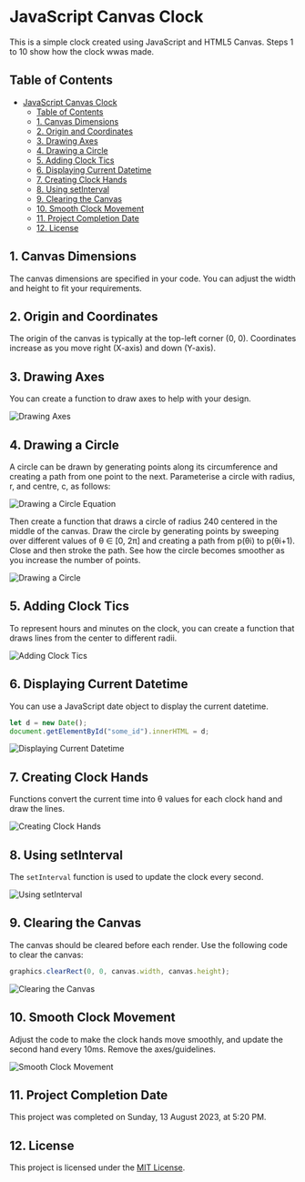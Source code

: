 # JavaScript Canvas Clock

This is a simple clock created using JavaScript and HTML5 Canvas. Steps 1 to 10 show how the clock wwas made.

## Table of Contents
- [JavaScript Canvas Clock](#javascript-canvas-clock)
  - [Table of Contents](#table-of-contents)
  - [1. Canvas Dimensions](#1-canvas-dimensions)
  - [2. Origin and Coordinates](#2-origin-and-coordinates)
  - [3. Drawing Axes](#3-drawing-axes)
  - [4. Drawing a Circle](#4-drawing-a-circle)
  - [5. Adding Clock Tics](#5-adding-clock-tics)
  - [6. Displaying Current Datetime](#6-displaying-current-datetime)
  - [7. Creating Clock Hands](#7-creating-clock-hands)
  - [8. Using setInterval](#8-using-setinterval)
  - [9. Clearing the Canvas](#9-clearing-the-canvas)
  - [10. Smooth Clock Movement](#10-smooth-clock-movement)
  - [11. Project Completion Date](#11-project-completion-date)
  - [12. License](#12-license)

## 1. Canvas Dimensions
The canvas dimensions are specified in your code. You can adjust the width and height to fit your requirements.

## 2. Origin and Coordinates
The origin of the canvas is typically at the top-left corner (0, 0). Coordinates increase as you move right (X-axis) and down (Y-axis).

## 3. Drawing Axes
You can create a function to draw axes to help with your design.

![Drawing Axes](images/clock%20(1).png)

## 4. Drawing a Circle
A circle can be drawn by generating points along its circumference and creating a path from one point to the next. Parameterise a circle with radius, r, and centre, c, as follows:

![Drawing a Circle Equation](images/clock%20(2).png)

Then create a function that draws a circle of radius 240 centered in the middle of the canvas. Draw
the circle by generating points by sweeping over different values of θ ∈ [0, 2π] and creating a
path from p(θi) to p(θi+1). Close and then stroke the path. See how the circle becomes smoother as you increase the number of points.

![Drawing a Circle](images/clock%20(3).png)

## 5. Adding Clock Tics
To represent hours and minutes on the clock, you can create a function that draws lines from the center to different radii.

![Adding Clock Tics](images/clock%20(4).png)

## 6. Displaying Current Datetime
You can use a JavaScript date object to display the current datetime.

```javascript
let d = new Date();
document.getElementById("some_id").innerHTML = d;
```
![Displaying Current Datetime](images/clock%20(5).png)

## 7. Creating Clock Hands
Functions convert the current time into θ values for each clock hand and draw the lines.

![Creating Clock Hands](images/clock%20(6).png)

## 8. Using setInterval
The `setInterval` function is used to update the clock every second.

![Using setInterval](images/clock%20(7).png)

## 9. Clearing the Canvas
The canvas should be cleared before each render. Use the following code to clear the canvas:
```javascript
graphics.clearRect(0, 0, canvas.width, canvas.height);
```

![Clearing the Canvas](images/clock%20(8).png)

## 10. Smooth Clock Movement
Adjust the code to make the clock hands move smoothly, and update the second hand every 10ms. Remove the axes/guidelines.

![Smooth Clock Movement](images/clock-final.gif)

## 11. Project Completion Date
This project was completed on Sunday, 13 August 2023, at 5:20 PM.

## 12. License
This project is licensed under the [MIT License](LICENSE).
